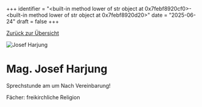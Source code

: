 
+++
identifier = "<built-in method lower of str object at 0x7febf8920cf0>-<built-in method lower of str object at 0x7febf8920d20>"
date = "2025-06-24"
draft = false
+++

 [Zurück zur Übersicht](/schule/lehrpersonal/)

<div class="row">
<div class="column">
<img src="/images/personal/Harjung.jpg" alt="Josef Harjung"> 
</div>
<div class="column">

# Mag. Josef Harjung 

Sprechstunde am  um Nach Vereinbarung!

Fächer: freikirchliche Religion













</div>
</div> 

